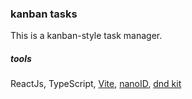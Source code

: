 ### kanban tasks

This is a kanban-style task manager.

##### tools

ReactJs, TypeScript, [Vite](https://vitejs.dev/), [nanoID](https://nanoid.dev/), [dnd kit](https://dndkit.com/)